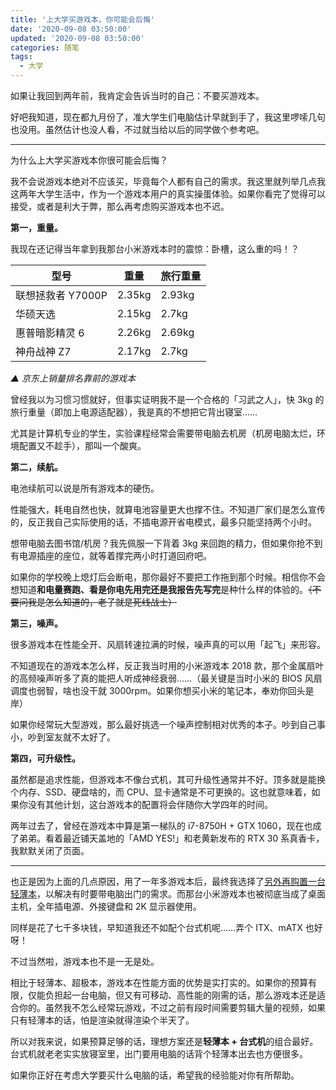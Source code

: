 ```yaml
---
title: '上大学买游戏本，你可能会后悔'
date: '2020-09-08 03:50:00'
updated: '2020-09-08 03:50:00'
categories: 随笔
tags:
  - 大学
---
```


如果让我回到两年前，我肯定会告诉当时的自己：不要买游戏本。

好吧我知道，现在都九月份了，准大学生们电脑估计早就到手了，我这里啰嗦几句也没用。虽然估计也没人看，不过就当给以后的同学做个参考吧。

<!--more-->

-----

为什么上大学买游戏本你很可能会后悔？

我不会说游戏本绝对不应该买，毕竟每个人都有自己的需求。我这里就列举几点我这两年大学生活中，作为一个游戏本用户的真实操蛋体验。如果你看完了觉得可以接受，或者是利大于弊，那么再考虑购买游戏本也不迟。

**第一，重量。**

我现在还记得当年拿到我那台小米游戏本时的震惊：卧槽，这么重的吗！？

| 型号              | 重量   | 旅行重量 |
| ----------------- | ------ | -------- |
| 联想拯救者 Y7000P | 2.35kg | 2.93kg   |
| 华硕天选          | 2.15kg | 2.7kg    |
| 惠普暗影精灵 6    | 2.26kg | 2.69kg   |
| 神舟战神 Z7       | 2.17kg | 2.7kg    |

*▲ 京东上销量排名靠前的游戏本*

曾经我以为习惯习惯就好，但事实证明我不是一个合格的「习武之人」，快 3kg 的旅行重量（即加上电源适配器），我是真的不想把它背出寝室……

尤其是计算机专业的学生，实验课程经常会需要带电脑去机房（机房电脑太烂，环境配置又不趁手），那叫一个酸爽。

**第二，续航。**

电池续航可以说是所有游戏本的硬伤。

性能强大，耗电自然也快，就算电池容量更大也撑不住。不知道厂家们是怎么宣传的，反正我自己实际使用的话，不插电源开省电模式，最多只能坚持两个小时。

想带电脑去图书馆/机房？我先佩服一下背着 3kg 来回跑的精力，但如果你抢不到有电源插座的座位，就等着撑完两小时打道回府吧。

如果你的学校晚上熄灯后会断电，那你最好不要把工作拖到那个时候。相信你不会想知道**和电量赛跑、看是你电先用完还是我报告先写完**是种什么样的体验的。~~（不要问我是怎么知道的，老子就是死线战士）~~

**第三，噪声。**

很多游戏本在性能全开、风扇转速拉满的时候，噪声真的可以用「起飞」来形容。

不知道现在的游戏本怎么样，反正我当时用的小米游戏本 2018 款，那个金属扇叶的高频噪声听多了真的能把人听成神经衰弱……（最关键是当时小米的 BIOS 风扇调度也弱智，啥也没干就 3000rpm。如果你想买小米的笔记本，奉劝你回头是岸）

如果你经常玩大型游戏，那么最好挑选一个噪声控制相对优秀的本子。吵到自己事小，吵到室友就不太好了。

**第四，可升级性。**

虽然都是追求性能，但游戏本不像台式机，其可升级性通常并不好。顶多就是能换个内存、SSD、硬盘啥的，而 CPU、显卡通常是不可更换的。这也就意味着，如果你没有其他计划，这台游戏本的配置将会伴随你大学四年的时间。

两年过去了，曾经在游戏本中算是第一梯队的 i7-8750H + GTX 1060，现在也成了弟弟。看着最近铺天盖地的「AMD YES!」和老黄新发布的 RTX 30 系真香卡，我默默关闭了页面。

-----

也正是因为上面的几点原因，用了一年多游戏本后，最终我选择了[另外再购置一台轻薄本](https://prinsss.github.io/setting-up-manjaro-linux/)，以解决有时要带电脑出门的需求。而那台小米游戏本也被彻底当成了桌面主机，全年插电源、外接键盘和 2K 显示器使用。

同样是花了七千多块钱，早知道我还不如配个台式机呢……弄个 ITX、mATX 也好呀！

不过当然啦，游戏本也不是一无是处。

相比于轻薄本、超极本，游戏本在性能方面的优势是实打实的。如果你的预算有限，仅能负担起一台电脑，但又有可移动、高性能的刚需的话，那么游戏本还是适合你的。虽然我不怎么经常玩游戏，不过之前有段时间需要剪辑大量的视频，如果只有轻薄本的话，怕是渲染就得渲染个半天了。

所以对我来说，如果预算足够的话，理想方案还是**轻薄本 + 台式机**的组合最好。台式机就老老实实放寝室里，出门要用电脑的话背个轻薄本出去也方便很多。

如果你正好在考虑大学要买什么电脑的话，希望我的经验能对你有所帮助。
